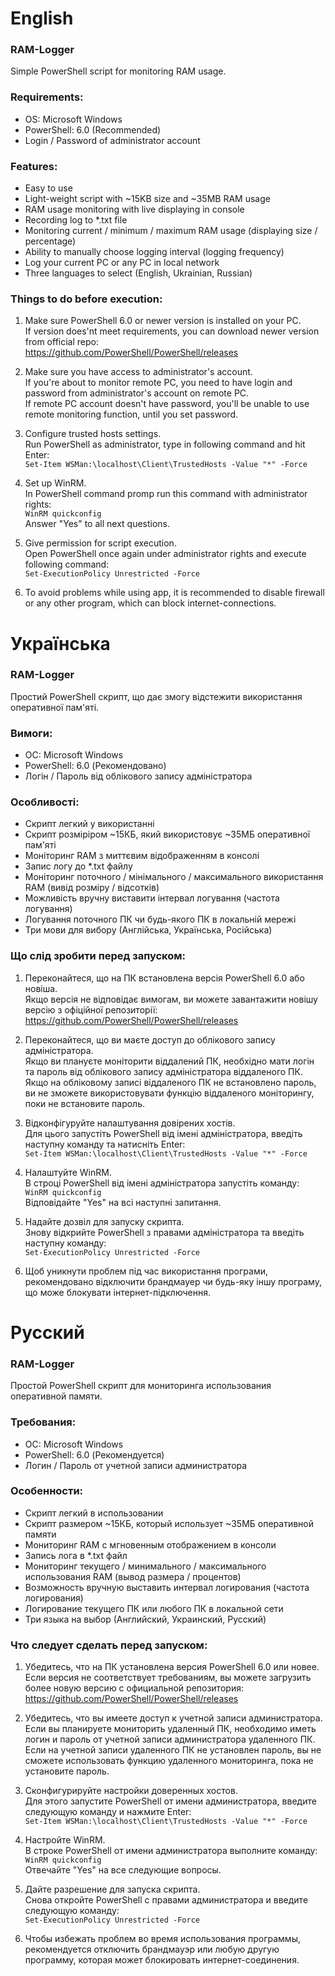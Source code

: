  # English
 ### RAM-Logger
 Simple PowerShell script for monitoring RAM usage.
 
 ### Requirements:
 - OS: Microsoft Windows
 - PowerShell: 6.0 (Recommended)
 - Login / Password of administrator account
 
 ### Features:
 - Easy to use
 - Light-weight script with ~15KB size and ~35MB RAM usage
 - RAM usage monitoring with live displaying in console
 - Recording log to *.txt file
 - Monitoring current / minimum / maximum RAM usage (displaying size / percentage)
 - Ability to manually choose logging interval (logging frequency)
 - Log your current PC or any PC in local network
 - Three languages to select (English, Ukrainian, Russian)
 
 ### Things to do before execution:
 1. Make sure PowerShell 6.0 or newer version is installed on your PC. </br>
    If version does'nt meet requirements, you can download newer version from official repo: </br>
    https://github.com/PowerShell/PowerShell/releases
    
 2. Make sure you have access to administrator's account. </br>
    If you're about to monitor remote PC, you need to have login and password from administrator's account on remote PC. </br>
    If remote PC account doesn't have password, you'll be unable to use remote monitoring function, until you set password.
    
 3. Configure trusted hosts settings. </br>
    Run PowerShell as administrator, type in following command and hit Enter: </br>
    ```Set-Item WSMan:\localhost\Client\TrustedHosts -Value "*" -Force```
    
 4. Set up WinRM. </br>
    In PowerShell command promp run this command with administrator rights: </br>
    ```WinRM quickconfig``` </br>
    Answer "Yes" to all next questions.
    
 5. Give permission for script execution. </br>
    Open PowerShell once again under administrator rights and execute following command: </br>
    ```Set-ExecutionPolicy Unrestricted -Force```
 
 6. To avoid problems while using app, it is recommended to disable firewall or any other program, which can block internet-connections.
 
 # Українська
 ### RAM-Logger
 Простий PowerShell скрипт, що дає змогу відстежити використання оперативної пам'яті.
 
 ### Вимоги:
 - ОС: Microsoft Windows
 - PowerShell: 6.0 (Рекомендовано)
 - Логін / Пароль від облікового запису адміністратора
 
 ### Особливості:
 - Скрипт легкий у використанні
 - Скрипт розміріром ~15КБ, який використовує ~35МБ оперативної пам'яті
 - Моніторинг RAM з миттєвим відображенням в консолі
 - Запис логу до *.txt файлу
 - Моніторинг поточного / мінімального / максимального використання RAM (вивід розміру / відсотків)
 - Можливість вручну виставити інтервал логування (частота логування)
 - Логування поточного ПК чи будь-якого ПК в локальній мережі
 - Три мови для вибору (Англійська, Українська, Російська)
 
 ### Що слід зробити перед запуском:
 1. Переконайтеся, що на ПК встановлена версія PowerShell 6.0 або новіша. </br>
    Якщо версія не відповідає вимогам, ви можете завантажити новішу версію з офіційної репозиторії: </br>
    https://github.com/PowerShell/PowerShell/releases
    
 2. Переконайтеся, що ви маєте доступ до облікового запису адміністратора. </br>
    Якщо ви плануєте моніторити віддалений ПК, необхідно мати логін та пароль від облікового запису адміністратора віддаленого ПК. </br>
    Якщо на обліковому записі віддаленого ПК не встановлено пароль, ви не зможете використовувати функцію віддаленого моніторингу, поки не встановите пароль.
    
 3. Відконфігуруйте налаштування довірених хостів. </br>
    Для цього запустіть PowerShell від імені адміністратора, введіть наступну команду та натисніть Enter: </br>
    ```Set-Item WSMan:\localhost\Client\TrustedHosts -Value "*" -Force```
    
 4. Налаштуйте WinRM. </br>
    В строці PowerShell від імені адміністратора запустіть команду: </br>
    ```WinRM quickconfig``` </br>
    Відповідайте "Yes" на всі наступні запитання.
    
 5. Надайте дозвіл для запуску скрипта. </br>
    Знову відкрийте PowerShell з правами адміністратора та введіть наступну команду: </br>
    ```Set-ExecutionPolicy Unrestricted -Force```
 
 6. Щоб уникнути проблем під час використання програми, рекомендовано відключити брандмауер чи будь-яку іншу програму, що може блокувати інтернет-підключення.
 
 # Русский
 ### RAM-Logger
 Простой PowerShell скрипт для мониторинга использования оперативной памяти.
 
 ### Требования:
 - ОС: Microsoft Windows
 - PowerShell: 6.0 (Рекомендуется)
 - Логин / Пароль от учетной записи администратора
 
 ### Особенности:
 - Скрипт легкий в использовании
 - Скрипт размером ~15КБ, который использует ~35МБ оперативной памяти
 - Мониторинг RAM с мгновенным отображением в консоли
 - Запись лога в *.txt файл
 - Мониторинг текущего / минимального / максимального использования RAM (вывод размера / процентов)
 - Возможность вручную выставить интервал логирования (частота логирования)
 - Логирование текущего ПК или любого ПК в локальной сети
 - Три языка на выбор (Английский, Украинский, Русский)
 
 ### Что следует сделать перед запуском:
 1. Убедитесь, что на ПК установлена версия PowerShell 6.0 или новее. </br>
    Если версия не соответствует требованиям, вы можете загрузить более новую версию с официальной репозитория: </br>
    https://github.com/PowerShell/PowerShell/releases    
 2. Убедитесь, что вы имеете доступ к учетной записи администратора. </br>
    Если вы планируете мониторить удаленный ПК, необходимо иметь логин и пароль от учетной записи администратора удаленного ПК. </br>
    Если на учетной записи удаленного ПК не установлен пароль, вы не сможете использовать функцию удаленного мониторинга, пока не установите пароль.
    
 3. Сконфигурируйте настройки доверенных хостов. </br>
    Для этого запустите PowerShell от имени администратора, введите следующую команду и нажмите Enter: </br>
    ```Set-Item WSMan:\localhost\Client\TrustedHosts -Value "*" -Force```
    
 4. Настройте WinRM. </br>
    В строке PowerShell от имени администратора выполните команду: </br>
    ```WinRM quickconfig``` </br>
    Отвечайте "Yes" на все следующие вопросы.
    
 5. Дайте разрешение для запуска скрипта. </br>
    Снова откройте PowerShell с правами администратора и введите следующую команду: </br>
    ```Set-ExecutionPolicy Unrestricted -Force```
 
 6. Чтобы избежать проблем во время использования программы, рекомендуется отключить брандмауэр или любую другую программу, которая может блокировать интернет-соединения.
